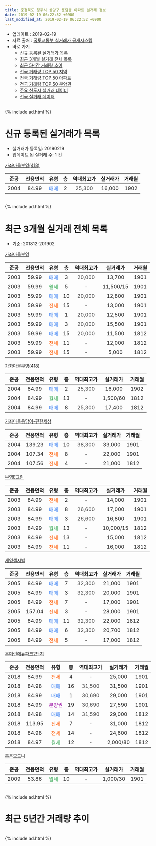 ```yaml
---
title: 충청북도 청주시 상당구 용담동 아파트 실거래 정보
date: 2019-02-19 06:22:52 +0900
last_modified_at: 2019-02-19 06:22:52 +0900
---
```


* 업데이트 : 2019-02-19
* 자료 출처 : [국토교통부 실거래가 공개시스템](http://rt.molit.go.kr)
* 바로 가기
    * [신규 등록된 실거래가 목록](#신규-등록된-실거래가-목록)
    * [최근 3개월 실거래 전체 목록](#최근-3개월-실거래-전체-목록)
    * [최근 5년간 거래량 추이](#최근-5년간-거래량-추이)
    * [전국 거래량 TOP 50 지역](https://inasie.github.io/apt-trade-info/최근-3개월-전국에서-가장-거래가-많이-발생한-지역)
    * [전국 거래량 TOP 50 아파트](https://inasie.github.io/apt-trade-info/최근-3개월-전국에서-가장-거래가-많이-발생한-아파트)
    * [전국 거래량 TOP 50 분양권](https://inasie.github.io/apt-trade-info/최근-3개월-전국에서-가장-거래가-많이-발생한-분양권)
    * [주요 신도시 실거래 데이터](https://inasie.github.io/apt-trade-info/주요-신도시)
    * [전국 실거래 데이터](https://inasie.github.io/apt-trade-info/전국)
<br>
{% include ad.html %}
<br>

# 신규 등록된 실거래가 목록
* 실거래가 등록일: 20190219
* 업데이트 된 실거래 수: 1 건


[가좌마을부영(418)](https://search.naver.com/search.naver?query=%EC%B6%A9%EC%B2%AD%EB%B6%81%EB%8F%84+%EC%B2%AD%EC%A3%BC%EC%8B%9C+%EC%83%81%EB%8B%B9%EA%B5%AC+%EC%9A%A9%EB%8B%B4%EB%8F%99+%EA%B0%80%EC%A2%8C%EB%A7%88%EC%9D%84%EB%B6%80%EC%98%81%28418%29)

|준공|전용면적|유형|층|역대최고가|실거래가|거래월|
|:---:|:---:|:---:|:---:|:---:|:---:|:---:|
|2004|84.99|<span style="color:#4285f3">매매</span>|2|<span style="color:#444444">25,300</span>|16,000|1902|


<br>
{% include ad.html %}
<br>

# 최근 3개월 실거래 전체 목록
* 기준: 201812-201902


[가좌마을부영](https://search.naver.com/search.naver?query=%EC%B6%A9%EC%B2%AD%EB%B6%81%EB%8F%84+%EC%B2%AD%EC%A3%BC%EC%8B%9C+%EC%83%81%EB%8B%B9%EA%B5%AC+%EC%9A%A9%EB%8B%B4%EB%8F%99+%EA%B0%80%EC%A2%8C%EB%A7%88%EC%9D%84%EB%B6%80%EC%98%81)

|준공|전용면적|유형|층|역대최고가|실거래가|거래월|
|:---:|:---:|:---:|:---:|:---:|:---:|:---:|
|2003|59.99|<span style="color:#4285f3">매매</span>|3|<span style="color:#444444">20,000</span>|13,700|1901|
|2003|59.99|<span style="color:#34a853">월세</span>|5|<span style="color:#444444">-</span>|11,500/15|1901|
|2003|59.99|<span style="color:#4285f3">매매</span>|10|<span style="color:#444444">20,000</span>|12,800|1901|
|2003|59.99|<span style="color:#ff5a00">전세</span>|15|<span style="color:#444444">-</span>|13,000|1901|
|2003|59.99|<span style="color:#4285f3">매매</span>|1|<span style="color:#444444">20,000</span>|12,500|1901|
|2003|59.99|<span style="color:#4285f3">매매</span>|3|<span style="color:#444444">20,000</span>|15,500|1901|
|2003|59.99|<span style="color:#4285f3">매매</span>|15|<span style="color:#444444">20,000</span>|11,500|1812|
|2003|59.99|<span style="color:#ff5a00">전세</span>|11|<span style="color:#444444">-</span>|12,000|1812|
|2003|59.99|<span style="color:#ff5a00">전세</span>|15|<span style="color:#444444">-</span>|5,000|1812|

[가좌마을부영(418)](https://search.naver.com/search.naver?query=%EC%B6%A9%EC%B2%AD%EB%B6%81%EB%8F%84+%EC%B2%AD%EC%A3%BC%EC%8B%9C+%EC%83%81%EB%8B%B9%EA%B5%AC+%EC%9A%A9%EB%8B%B4%EB%8F%99+%EA%B0%80%EC%A2%8C%EB%A7%88%EC%9D%84%EB%B6%80%EC%98%81%28418%29)

|준공|전용면적|유형|층|역대최고가|실거래가|거래월|
|:---:|:---:|:---:|:---:|:---:|:---:|:---:|
|2004|84.99|<span style="color:#4285f3">매매</span>|2|<span style="color:#444444">25,300</span>|16,000|1902|
|2004|84.99|<span style="color:#34a853">월세</span>|13|<span style="color:#444444">-</span>|1,500/60|1812|
|2004|84.99|<span style="color:#4285f3">매매</span>|8|<span style="color:#444444">25,300</span>|17,400|1812|

[가좌마을용담이-편한세상](https://search.naver.com/search.naver?query=%EC%B6%A9%EC%B2%AD%EB%B6%81%EB%8F%84+%EC%B2%AD%EC%A3%BC%EC%8B%9C+%EC%83%81%EB%8B%B9%EA%B5%AC+%EC%9A%A9%EB%8B%B4%EB%8F%99+%EA%B0%80%EC%A2%8C%EB%A7%88%EC%9D%84%EC%9A%A9%EB%8B%B4%EC%9D%B4-%ED%8E%B8%ED%95%9C%EC%84%B8%EC%83%81)

|준공|전용면적|유형|층|역대최고가|실거래가|거래월|
|:---:|:---:|:---:|:---:|:---:|:---:|:---:|
|2004|139.23|<span style="color:#4285f3">매매</span>|10|<span style="color:#444444">38,300</span>|33,000|1901|
|2004|107.34|<span style="color:#ff5a00">전세</span>|8|<span style="color:#444444">-</span>|22,000|1901|
|2004|107.56|<span style="color:#ff5a00">전세</span>|4|<span style="color:#444444">-</span>|21,000|1812|

[부영E그린](https://search.naver.com/search.naver?query=%EC%B6%A9%EC%B2%AD%EB%B6%81%EB%8F%84+%EC%B2%AD%EC%A3%BC%EC%8B%9C+%EC%83%81%EB%8B%B9%EA%B5%AC+%EC%9A%A9%EB%8B%B4%EB%8F%99+%EB%B6%80%EC%98%81E%EA%B7%B8%EB%A6%B0)

|준공|전용면적|유형|층|역대최고가|실거래가|거래월|
|:---:|:---:|:---:|:---:|:---:|:---:|:---:|
|2003|84.99|<span style="color:#ff5a00">전세</span>|2|<span style="color:#444444">-</span>|14,000|1901|
|2003|84.99|<span style="color:#4285f3">매매</span>|8|<span style="color:#444444">26,600</span>|17,000|1901|
|2003|84.99|<span style="color:#4285f3">매매</span>|3|<span style="color:#444444">26,600</span>|16,800|1901|
|2003|84.99|<span style="color:#34a853">월세</span>|13|<span style="color:#444444">-</span>|10,000/15|1812|
|2003|84.99|<span style="color:#ff5a00">전세</span>|13|<span style="color:#444444">-</span>|15,000|1812|
|2003|84.99|<span style="color:#ff5a00">전세</span>|11|<span style="color:#444444">-</span>|16,000|1812|

[세영첼시빌](https://search.naver.com/search.naver?query=%EC%B6%A9%EC%B2%AD%EB%B6%81%EB%8F%84+%EC%B2%AD%EC%A3%BC%EC%8B%9C+%EC%83%81%EB%8B%B9%EA%B5%AC+%EC%9A%A9%EB%8B%B4%EB%8F%99+%EC%84%B8%EC%98%81%EC%B2%BC%EC%8B%9C%EB%B9%8C)

|준공|전용면적|유형|층|역대최고가|실거래가|거래월|
|:---:|:---:|:---:|:---:|:---:|:---:|:---:|
|2005|84.99|<span style="color:#4285f3">매매</span>|7|<span style="color:#444444">32,300</span>|21,000|1901|
|2005|84.99|<span style="color:#4285f3">매매</span>|3|<span style="color:#444444">32,300</span>|20,000|1901|
|2005|84.99|<span style="color:#ff5a00">전세</span>|7|<span style="color:#444444">-</span>|17,000|1901|
|2005|157.04|<span style="color:#ff5a00">전세</span>|3|<span style="color:#444444">-</span>|28,000|1901|
|2005|84.99|<span style="color:#4285f3">매매</span>|11|<span style="color:#444444">32,300</span>|22,000|1812|
|2005|84.99|<span style="color:#4285f3">매매</span>|6|<span style="color:#444444">32,300</span>|20,700|1812|
|2005|84.99|<span style="color:#ff5a00">전세</span>|5|<span style="color:#444444">-</span>|17,000|1812|

[우미린에듀파크2단지](https://search.naver.com/search.naver?query=%EC%B6%A9%EC%B2%AD%EB%B6%81%EB%8F%84+%EC%B2%AD%EC%A3%BC%EC%8B%9C+%EC%83%81%EB%8B%B9%EA%B5%AC+%EC%9A%A9%EB%8B%B4%EB%8F%99+%EC%9A%B0%EB%AF%B8%EB%A6%B0%EC%97%90%EB%93%80%ED%8C%8C%ED%81%AC2%EB%8B%A8%EC%A7%80)

|준공|전용면적|유형|층|역대최고가|실거래가|거래월|
|:---:|:---:|:---:|:---:|:---:|:---:|:---:|
|2018|84.99|<span style="color:#ff5a00">전세</span>|4|<span style="color:#444444">-</span>|25,000|1901|
|2018|84.98|<span style="color:#4285f3">매매</span>|16|<span style="color:#444444">31,500</span>|31,500|1901|
|2018|84.99|<span style="color:#4285f3">매매</span>|1|<span style="color:#444444">30,690</span>|29,000|1901|
|2018|84.99|<span style="color:#9C11A5">분양권</span>|19|<span style="color:#444444">30,690</span>|27,590|1901|
|2018|84.98|<span style="color:#4285f3">매매</span>|14|<span style="color:#444444">31,590</span>|29,000|1812|
|2018|113.95|<span style="color:#ff5a00">전세</span>|7|<span style="color:#444444">-</span>|31,000|1812|
|2018|84.98|<span style="color:#ff5a00">전세</span>|14|<span style="color:#444444">-</span>|24,600|1812|
|2018|84.97|<span style="color:#34a853">월세</span>|12|<span style="color:#444444">-</span>|2,000/80|1812|

[홍은모드니](https://search.naver.com/search.naver?query=%EC%B6%A9%EC%B2%AD%EB%B6%81%EB%8F%84+%EC%B2%AD%EC%A3%BC%EC%8B%9C+%EC%83%81%EB%8B%B9%EA%B5%AC+%EC%9A%A9%EB%8B%B4%EB%8F%99+%ED%99%8D%EC%9D%80%EB%AA%A8%EB%93%9C%EB%8B%88)

|준공|전용면적|유형|층|역대최고가|실거래가|거래월|
|:---:|:---:|:---:|:---:|:---:|:---:|:---:|
|2009|53.86|<span style="color:#34a853">월세</span>|10|<span style="color:#444444">-</span>|1,000/30|1901|


<br>
{% include ad.html %}
<br>

# 최근 5년간 거래량 추이


<div style="width:100%;">
    <canvas id="deal_progress" height="200"></canvas>
</div>

<script>
new Chart(document.getElementById("deal_progress"), {
    type: 'line',
    data: {
        labels: ['201402','201403','201404','201405','201406','201407','201408','201409','201410','201411','201412','201501','201502','201503','201504','201505','201506','201507','201508','201509','201510','201511','201512','201601','201602','201603','201604','201605','201606','201607','201608','201609','201610','201611','201612','201701','201702','201703','201704','201705','201706','201707','201708','201709','201710','201711','201712','201801','201802','201803','201804','201805','201806','201807','201808','201809','201810','201811','201812','201901','201902'],
        datasets: [{
            label: '매매',
            pointRadius: 1,
            data: [24, 24, 21, 12, 16, 17, 15, 11, 24, 16, 11, 16, 13, 18, 21, 12, 22, 20, 15, 12, 15, 8, 8, 9, 6, 19, 14, 8, 5, 6, 18, 11, 19, 12, 10, 13, 10, 11, 7, 4, 7, 12, 12, 11, 8, 12, 11, 31, 27, 49, 42, 22, 23, 9, 13, 10, 13, 11, 5, 12, 1],
            borderColor: "rgba(255, 201, 14, 1)",
            backgroundColor: "rgba(255, 201, 14, 0.5)",
            fill: false,
            lineTension: 0
        },{
            label: '전월세',
            pointRadius: 1,
            data: [3, 4, 8, 2, 5, 6, 6, 4, 5, 5, 1, 3, 7, 9, 6, 9, 8, 3, 7, 6, 9, 6, 6, 9, 3, 9, 6, 10, 7, 8, 5, 4, 4, 2, 1, 3, 5, 9, 10, 9, 9, 6, 4, 7, 7, 8, 7, 28, 21, 35, 38, 30, 22, 13, 12, 8, 7, 7, 11, 8, 0],
            borderColor: "rgba(0, 141, 185, 1)",
            backgroundColor: "rgba(0, 141, 185, 0.5)",
            fill: false,
            lineTension: 0
        }
        ]
    },
    options: {
        responsive: true,
        title: {
            display: false
        },
        tooltips: {
            mode: 'index',
            intersect: false
        },
        hover: {
            mode: 'nearest',
            intersect: true
        },
        scales: {
            xAxes: [{
                display: true,
                scaleLabel: {
                    display: true,
                    labelString: '년/월'
                }
            }],
            yAxes: [{
                display: true,
                ticks: {
                    suggestedMin: 0,
                },
                scaleLabel: {
                    display: true,
                    labelString: '실거래 수'
                }
            }]
        }
    }
});

</script>


<br>
{% include ad.html %}
<br>

